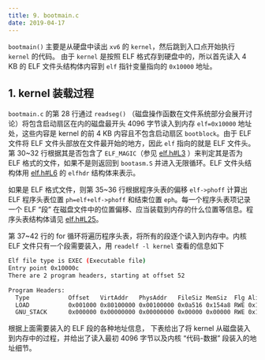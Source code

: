 ```yaml
---
title: 9. bootmain.c
date: 2019-04-17
---
```


`bootmain()` 主要是从硬盘中读出 `xv6` 的 `kernel`，然后跳到入口点开始执行 `kernel` 的代码。 由于 `kernel` 是按照 ELF 格式存到硬盘中的，所以首先读入 4 KB 的 ELF 文件头结构体内容到 `elf` 指针变量指向的 `0x10000` 地址。 

## 1. kernel 装载过程

`bootmain.c` 的第 28 行通过 `readseg()` （磁盘操作函数在文件系统部分会展开讨论）将包含启动扇区在内的磁盘最开头 4096 字节读入到内存 `elf=0x10000` 地址处，这些内容是 kernel 的前 4 KB 内容且不包含启动扇区 `bootblock`。由于 ELF 文件将 ELF 文件头部放在文件最开始的地方，因此 `elf` 指向的就是 ELF 文件头。第 30~32 行根据其是否包含了 `ELF_MAGIC`（参见 [elf.h#L3](https://github.com/professordeng/xv6-expansion/blob/master/elf.h#L3) ）来判定其是否为 ELF 格式的文件，如果不是则返回到 `bootasm.S` 并进入无限循环。ELF 文件头结构体用 [elf.h#L6](https://github.com/professordeng/xv6-expansion/blob/master/elf.h#L6) 的 `elfhdr` 结构体来表示。

如果是 ELF 格式文件，则第 35~36 行根据程序头表的偏移 `elf->phoff` 计算出 ELF 程序头表位置 `ph=elf+elf->phoff` 和结束位置 `eph`。每一个程序头表项记录一个 ELF “段” 在磁盘文件中的位置偏移、应当装载到内存的什么位置等信息。程序头表结构体请见 [elf.h#L25](https://github.com/professordeng/xv6-expansion/blob/master/elf.h#L25)。 

第 37~42 行的 for 循环将遍历程序头表，将所有的段逐个读入到内存中。内核 ELF 文件只有一个段需要装入，用 `readelf -l kernel` 查看的信息如下

```bash
Elf file type is EXEC (Executable file)
Entry point 0x10000c
There are 2 program headers, starting at offset 52
  
Program Headers:
  Type           Offset   VirtAddr   PhysAddr   FileSiz MemSiz  Flg Align
  LOAD           0x001000 0x80100000 0x00100000 0x0a516 0x154a8 RWE 0x1000
  GNU_STACK      0x000000 0x00000000 0x00000000 0x00000 0x00000 RWE 0x10
```

根据上面需要装入的 ELF 段的各种地址信息， 下表给出了将 kernel 从磁盘装入到内存中的过程，并给出了读入最初 4096 字节以及内核 “代码-数据” 段装入的地址细节。 

